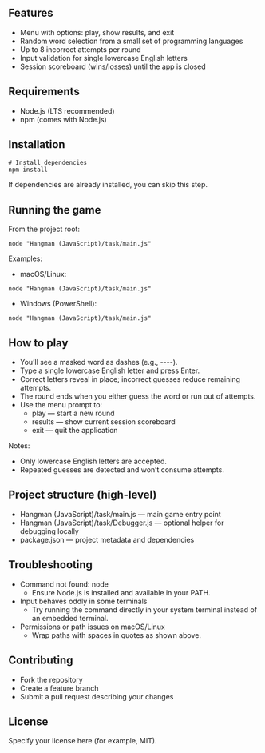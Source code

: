 ## Features
- Menu with options: play, show results, and exit
- Random word selection from a small set of programming languages
- Up to 8 incorrect attempts per round
- Input validation for single lowercase English letters
- Session scoreboard (wins/losses) until the app is closed

## Requirements
- Node.js (LTS recommended)
- npm (comes with Node.js)

## Installation
```shell script
# Install dependencies
npm install
```


If dependencies are already installed, you can skip this step.

## Running the game
From the project root:
```shell script
node "Hangman (JavaScript)/task/main.js"
```


Examples:
- macOS/Linux:
```shell script
node "Hangman (JavaScript)/task/main.js"
```

- Windows (PowerShell):
```textmate
node "Hangman (JavaScript)/task/main.js"
```


## How to play
- You’ll see a masked word as dashes (e.g., ----).
- Type a single lowercase English letter and press Enter.
- Correct letters reveal in place; incorrect guesses reduce remaining attempts.
- The round ends when you either guess the word or run out of attempts.
- Use the menu prompt to:
  - play — start a new round
  - results — show current session scoreboard
  - exit — quit the application

Notes:
- Only lowercase English letters are accepted.
- Repeated guesses are detected and won’t consume attempts.

## Project structure (high-level)
- Hangman (JavaScript)/task/main.js — main game entry point
- Hangman (JavaScript)/task/Debugger.js — optional helper for debugging locally
- package.json — project metadata and dependencies

## Troubleshooting
- Command not found: node
  - Ensure Node.js is installed and available in your PATH.
- Input behaves oddly in some terminals
  - Try running the command directly in your system terminal instead of an embedded terminal.
- Permissions or path issues on macOS/Linux
  - Wrap paths with spaces in quotes as shown above.

## Contributing
- Fork the repository
- Create a feature branch
- Submit a pull request describing your changes

## License
Specify your license here (for example, MIT).

